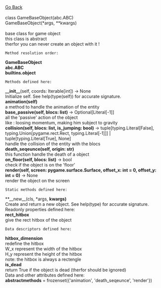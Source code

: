 [Go Back][index]<br>
<br>
class GameBaseObject(abc.ABC)<br>
   	GameBaseObject(*args, **kwargs)<br>
 <br>
base class for game object<br>
this class is abstract<br>
therfor you can never create an object with it !<br>


	Method resolution order:


**GameBaseObject**<br>
**abc.ABC**<br>
**builtins.object**<br>


	Methods defined here:


**\_\_init\_\_**(self, coords: Iterable[int]) -> None<br>
Initialize self.  See help(type(self)) for accurate signature.<br>
**animation(self)**<br>
a method to handle the animation of the entity<br>
**base_passive(self, blocs: list)** -> Optional[Literal[-1]]<br>
all the 'passive' action of the object<br>
like : loosing momentum, making him subject to gravity<br>
**collision(self, blocs: list, is_jumping: bool)** -> tuple[typing.Literal[False], typing.Union[pygame.rect.Rect, typing.Literal[-1]]] | tuple[typing.Literal[True], None]<br>
handle the collision of the entity with the blocs<br>
**death_seqeunce(self, origin: str)**<br>
this function handle the death of a object<br>
**on_floor(self, blocs: list)** -> bool<br>
check if the object is on the 'floor'<br>
**render(self, screen: pygame.surface.Surface, offset_x: int = 0, offset_y: int = 0)** -> None<br>
render the object on the screen<br>


	Static methods defined here:


**\_\_new\_\_(cls, *args, **kwargs)**<br>
Create and return a new object.  See help(type) for accurate signature.<br>
Readonly properties defined here:<br>
**rect_hitbox**<br>
give the rect hitbox of the object<br>


	Data descriptors defined here:


**hitbox_dimension**<br>
redefine the hitbox<br>
W_x represent the width of the hitbox<br>
H_y represent the height of the hitbox<br>
note: the hitbox is always a rectengle<br>
**is_dead**<br>
return True if the object is dead (therfor should be ignored)<br>
Data and other attributes defined here:<br>
__abstractmethods__ = frozenset({'animation', 'death_seqeunce', 'render'})<br>
<br>

[index]: ./index_EN.md